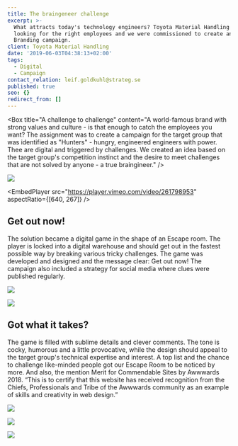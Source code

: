 ```yaml
---
title: The braingeneer challenge
excerpt: >-
  What attracts today's technology engineers? Toyota Material Handling was
  looking for the right employees and we were commissioned to create an Employer
  Branding campaign.
client: Toyota Material Handling
date: '2019-06-03T04:38:13+02:00'
tags:
  - Digital
  - Campaign
contact_relation: leif.goldkuhl@strateg.se
published: true
seo: {}
redirect_from: []
---
```

<Column md="6">

  <Box 
    title="A challenge to challenge"
    content="A world-famous brand with strong values and culture - is that enough to catch the  employees you want? The assignment was to create a campaign for the target group that was identified as \"Hunters\" - hungry, engineered engineers with power. Thee are digital and triggered by challenges. We created an idea based on the target group's competition instinct and the desire to meet challenges that are not solved by anyone - a true braingineer."
  />

</Column>

<Column md="6">

![](/media/uploads/case-toyota-highscore.jpg)

</Column>

<EmbedPlayer src="https://player.vimeo.com/video/261798953" aspectRatio={[640, 267]} />

## Get out now!

The solution became a digital game in the shape of an Escape room. The player is locked into a digital warehouse and should get out in the fastest possible way by breaking various tricky challenges. The game was developed and designed and the message clear: Get out now! The campaign also included a strategy for social media where clues were published regularly.

<Column md="6">

![](/media/uploads/case-toyota-conceptsketch.png)

</Column>

<Column md="6">

![](/media/uploads/case-toyota-printscreen.jpg)

</Column>

## Got what it takes?

The game is filled with sublime details and clever comments. The tone is cocky, humorous and a little provocative, while the design should appeal to the target group's technical expertise and interest. A top list and the chance to challenge like-minded people got our Escape Room to be noticed by more. And also, the mention Merit for Commendable Sites by Awwwards 2018. “This is to certify that this website has received recognition from the Chiefs, Professionals and Tribe of the Awwwards community as an example of skills and creativity in web design.”

![](/media/uploads/case-toyota-room-one.jpg)

![](/media/uploads/case-toyota-room-two.jpg)

![](/media/uploads/case-toyota-room-three.jpg)
